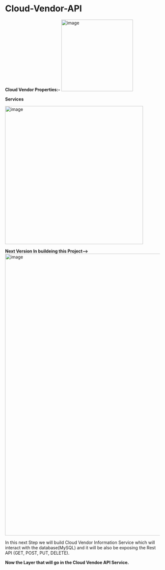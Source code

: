 # Cloud-Vendor-API

  **Cloud Vendor Properties:-**
<img width="233" alt="image" src="https://github.com/user-attachments/assets/12990e64-f5d5-4915-af04-35f03785f2c7" />

  **Services**

<img width="449" alt="image" src="https://github.com/user-attachments/assets/e3761432-15f5-4106-adb4-d940db95491e" />



**Next Version In buildeing this Project-->**
<img width="916" alt="image" src="https://github.com/user-attachments/assets/c03f28d1-5bbe-49f9-9d4d-83174dafa8ca" />

In this next Step we will build Cloud Vendor Information Service which will interact with the database(MySQL) and it will be also be exposing the Rest API (GET, POST, PUT, DELETE). 

**Now the Layer that will go in the Cloud Vendoe API Service.**

